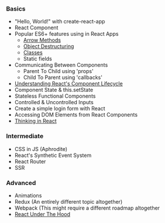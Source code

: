 ### Basics
- "Hello, World!" with create-react-app
- React Component
- Popular ES6+ features using in React Apps
  - [Arrow Methods](http://babeljs.io/learn-es2015/#ecmascript-2015-features-arrows-and-lexical-this)
  - [Object Destructuring](http://babeljs.io/learn-es2015/#ecmascript-2015-features-destructuring)
  - [Classes](http://babeljs.io/learn-es2015/#ecmascript-2015-features-classes)
  - Static fields
- Communicating Between Components
  - Parent To Child using 'props'
  - Child To Parent using 'callbacks'
- [Understanding React's Component Lifecycle](https://medium.com/@baphemot/understanding-reactjs-component-life-cycle-823a640b3e8d)
- Component State & this.setState
- Stateless Functional Components
- Controlled & Uncontrolled Inputs
- Create a simple login form with React
- Accessing DOM Elements from React Components
- [Thinking in React](https://reactjs.org/docs/thinking-in-react.html)

### Intermediate
- CSS in JS (Aphrodite)
- React's Synthetic Event System
- React Router 
- SSR

### Advanced
- Animations
- Redux (An entirely different topic altogether)
- Webpack (This might require a different roadmap altogether
- [React Under The Hood](https://bogdan-lyashenko.github.io/Under-the-hood-ReactJS/)
